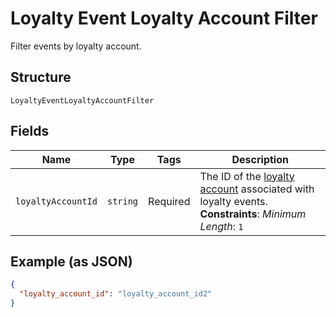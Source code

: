 
# Loyalty Event Loyalty Account Filter

Filter events by loyalty account.

## Structure

`LoyaltyEventLoyaltyAccountFilter`

## Fields

| Name | Type | Tags | Description |
|  --- | --- | --- | --- |
| `loyaltyAccountId` | `string` | Required | The ID of the [loyalty account](entity:LoyaltyAccount) associated with loyalty events.<br/>**Constraints**: *Minimum Length*: `1` |

## Example (as JSON)

```json
{
  "loyalty_account_id": "loyalty_account_id2"
}
```

